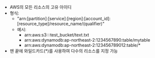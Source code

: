 - AWS의 모든 리소스의 고유 아이디
- 형식:
	- "arn:\[partition]:\[service]:\[region]:\[account_id]:\[resource_type]/resource_name/(qualifier)"
	- 예시:
		- arn:aws:s3:::test_bucket/text.txt
		- arn:aws:dynamodb:ap-northeast-2:1234567890:table/mytable
		- arn:aws:dynamodb:ap-northeast-2:123456789012:table/*
- 맨 끝에 와일드카드(\*)를 사용하여 다수의 리소스를 지정 가능